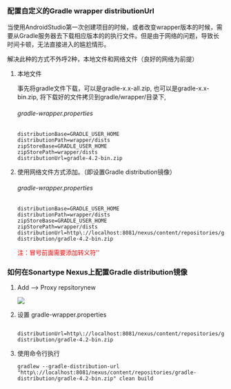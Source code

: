 ### 配置自定义的Gradle wrapper distributionUrl

当使用AndroidStudio第一次创建项目的时候，或者改变wrapper版本的时候，需要从Gradle服务器去下载相应版本的的执行文件。但是由于网络的问题，导致长时间卡顿，无法直接进入的尴尬情形。

解决此种的方式不外呼2种，本地文件和网络文件（良好的网络为前提）

1. 本地文件

	事先将gradle文件下载，可以是gradle-x.x-all.zip, 也可以是gradle-x.x-bin.zip, 将下载好的文件拷贝到gradle/wrapper/目录下, 
	
	###### gradle-wrapper.properties
	```
	distributionBase=GRADLE_USER_HOME
	distributionPath=wrapper/dists
	zipStoreBase=GRADLE_USER_HOME
	zipStorePath=wrapper/dists
	distributionUrl=gradle-4.2-bin.zip
	```
	
2. 使用网络文件方式添加。（即设置Gradle distribution镜像）

	###### gradle-wrapper.properties
	```
	distributionBase=GRADLE_USER_HOME
	distributionPath=wrapper/dists
	zipStoreBase=GRADLE_USER_HOME
	zipStorePath=wrapper/dists
	distributionUrl=http\://localhost:8081/nexus/content/repositories/gradle-distribution/gradle-4.2-bin.zip
	```
	
	<font color=#f00>注：冒号前面需要添加转义符'\' </font>
	
### 如何在Sonartype Nexus上配置Gradle distribution镜像
1. Add --> Proxy repsitorynew

	![](images/sonartype_nexus_gradle_mirror.jpg)

2. 设置 gradle-wrapper.properties 

	```
		distributionUrl=http\://localhost:8081/nexus/content/repositories/gradle-distribution/gradle-4.2-bin.zip
	```
	
3. 使用命令行执行

	```
	gradlew --gradle-distribution-url "http\://localhost:8081/nexus/content/repositories/gradle-distribution/gradle-4.2-bin.zip" clean build
	```